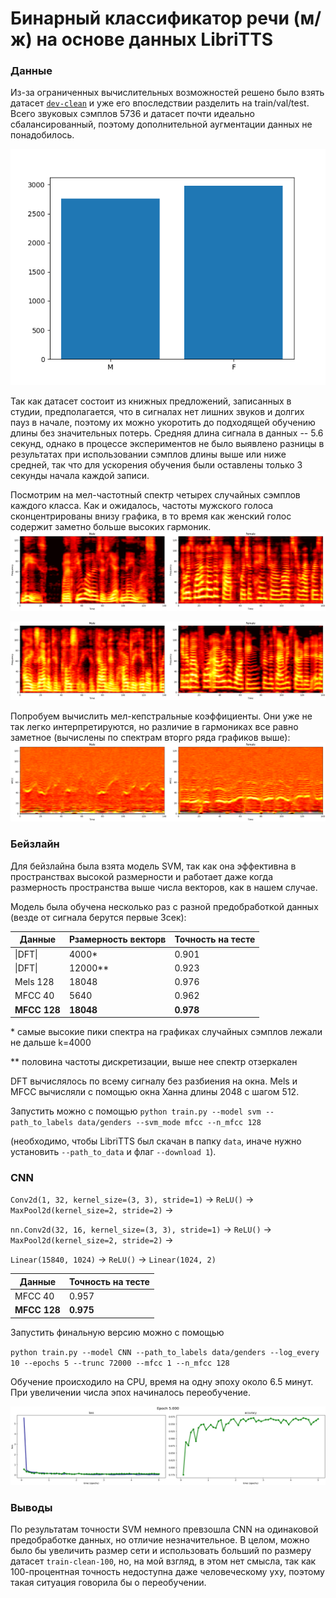 # Бинарный классификатор речи (м/ж) на основе данных LibriTTS

### Данные 

Из-за ограниченных вычислительных возможностей решено было взять датасет [`dev-clean`](http://www.openslr.org/60/) и уже его впоследствии разделить на train/val/test.
Всего звуковых сэмплов 5736 и датасет почти идеально сбалансированный, поэтому дополнительной аугментации данных не понадобилось.

![plot](https://github.com/dsashulya/speech_binary_classifier/blob/main/plots/analysis/genders.png)

Так как датасет состоит из книжных предложений, записанных в студии, предполагается, что в сигналах нет лишних звуков и долгих пауз в начале, поэтому их можно укоротить до подходящей обучению длины без значительных потерь. Средняя длина сигнала в данных -- 5.6 секунд, однако в процессе экспериментов не было выявлено разницы в результатах при использовании сэмплов длины выше или ниже средней, так что для ускорения обучения были оставлены только 3 секунды начала каждой записи.

Посмотрим на мел-частотный спектр четырех случайных сэмплов каждого класса. Как и ожидалось, частоты мужского голоса сконцентрированы внизу графика, в то время как женский голос содержит заметно больше высоких гармоник.
![](https://github.com/dsashulya/speech_binary_classifier/blob/main/plots/analysis/melspecs1.png)

![](https://github.com/dsashulya/speech_binary_classifier/blob/main/plots/analysis/melspecs4.png)



Попробуем вычислить мел-кепстральные коэффициенты. Они уже не так легко интерпретируются, но различие в гармониках все равно заметное (вычислены по спектрам вторго ряда графиков выше):
![](https://github.com/dsashulya/speech_binary_classifier/blob/main/plots/analysis/mfcc4.png)

### Бейзлайн
Для бейзлайна была взята модель SVM, так как она эффективна в пространствах высокой размерности и работает даже когда размерность пространства выше числа векторов, как в нашем случае.

Модель была обучена несколько раз с разной предобработкой данных (везде от сигнала берутся первые 3сек):

Данные  | Рзамерность векторв | Точность на тесте
------------ | ------------- |  ------------- 
\|DFT\|          |       4000*     | 0.901
\|DFT\|          |       12000**     | 0.923
Mels 128     |       18048     | 0.976
MFCC 40         |      5640 | 0.962
**MFCC 128**         |      **18048**          | **0.978**


\* самые высокие пики спектра на графиках случайных сэмплов лежали не дальше k=4000

** половина частоты дискретизации, выше нее спектр отзеркален

DFT вычислялось по всему сигналу без разбиения на окна. Mels и MFCC вычисляли с помощью окна Ханна длины 2048 с шагом 512.


Запустить можно с помощью 
` python train.py --model svm --path_to_labels data/genders --svm_mode mfcc --n_mfcc 128 `

(необходимо, чтобы LibriTTS был скачан в папку `data`, иначе нужно установить `--path_to_data` и флаг `--download 1`). 

### CNN
`Conv2d(1, 32, kernel_size=(3, 3), stride=1)` -> `ReLU()` -> `MaxPool2d(kernel_size=2, stride=2)` ->


`nn.Conv2d(32, 16, kernel_size=(3, 3), stride=1)` -> `ReLU()` -> `MaxPool2d(kernel_size=2, stride=2)` ->


`Linear(15840, 1024)` -> `ReLU()` -> `Linear(1024, 2)`



Данные  | Точность на тесте
------------ |  ------------- 
MFCC 40 | 0.957
**MFCC 128** | **0.975**


Запустить финальную версию можно с помощью

` python train.py --model CNN --path_to_labels data/genders --log_every 10 --epochs 5 --trunc 72000 --mfcc 1 --n_mfcc 128 `

Обучение происходило на CPU,  время на одну эпоху около 6.5 минут. При увеличении числа эпох начиналось переобучение.

![](https://github.com/dsashulya/speech_binary_classifier/blob/main/plots/g5.000_lr0.001_mel128_trunc72000_epochs5SR_deepMFCC128.png)

### Выводы

По результатам точности SVM немного превзошла CNN на одинаковой предобработке данных, но отличие незначительное. В целом, можно было бы увеличить размер сети и использовать больший по размеру датасет `train-clean-100`, но, на мой взгляд, в этом нет смысла, так как 100-процентная точность недоступна даже человеческому уху, поэтому такая ситуация говорила бы о переобучении.
